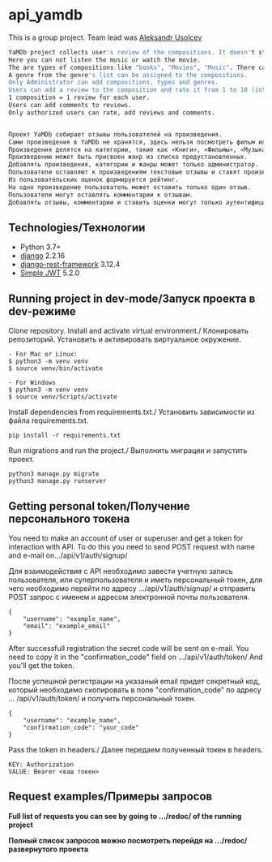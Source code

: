 # api_yamdb

This is a group project. Team lead was [Aleksandr Usolcev](https://github.com/AleksandrUsolcev/api-yamdb) 

```sh
YaMDb project collects user's review of the compositions. It doesn't store the compositions. 
Here you can not listen the music or watch the movie.
The are types of compositions like "books", "Movies", "Music". There can be more types.
A genre from the genre's list can be assigned to the compositions.
Only Administrator can add compositions, types and genres.
Users can add a review to the composition and rate it from 1 to 10 (integer number) which forms composition's rating. 
1 composition = 1 review for each user.
Users can add comments to reviews.
Only authorized users can rate, add reviews and comments.


Проект YaMDb собирает отзывы пользователей на произведения. 
Сами произведения в YaMDb не хранятся, здесь нельзя посмотреть фильм или послушать музыку.
Произведения делятся на категории, такие как «Книги», «Фильмы», «Музыка». Список категорий может быть расширен.
Произведению может быть присвоен жанр из списка предустановленных. 
Добавлять произведения, категории и жанры может только администратор.
Пользователи оставляют к произведениям текстовые отзывы и ставят произведению оценку в диапазоне от одного до десяти.
Из пользовательских оценок формируется рейтинг. 
На одно произведение пользователь может оставить только один отзыв.
Пользователи могут оставлять комментарии к отзывам.
Добавлять отзывы, комментарии и ставить оценки могут только аутентифицированные пользователи.
```
## Technologies/Технологии

- Python 3.7+
- [django](https://github.com/django/django) 2.2.16
- [django-rest-framework](https://github.com/encode/django-rest-framework)
  3.12.4
- [Simple JWT](https://github.com/jazzband/djangorestframework-simplejwt) 5.2.0

## Running project in dev-mode/Запуск проекта в dev-режиме

Clone repository. Install and activate virtual environment./
Клонировать репозиторий. Установить и активировать виртуальное окружение.

```
- For Mac or Linux:
$ python3 -m venv venv
$ source venv/bin/activate

- For Windows
$ python3 -m venv venv
$ source venv/Scripts/activate 
``` 

Install dependencies  from requirements.txt./
Установить зависимости из файла requirements.txt.

```
pip install -r requirements.txt
``` 

Run migrations and run the project./
Выполнить миграции и запустить проект.

```
python3 manage.py migrate
python3 manage.py runserver
``` 

## Getting personal token/Получение персонального токена

You need to make an account of user or superuser and get a token for interaction with API.
To do this you need to send POST request with name and e-mail on.../api/v1/auth/signup/

Для взаимодействия с API необходимо завести учетную запись пользователя,
или суперпользователя и иметь персональный токен, для чего необходимо
перейти по адресу .../api/v1/auth/signup/ и отправить POST запрос с
именем и адресом электронной почты пользователя.

```
{
    "username": "example_name",
    "email": "example_email"
}
``` 
After successfull registration the secret code will be sent on e-mail.
You need to copy it in the "confirmation_code" field on .../api/v1/auth/token/
And you'll get the token.

После успешной регистрации на указаный email придет секретный код, который
необходимо скопировать в поле "confirmation_code" по адресу ...
/api/v1/auth/token/ и получить персональный токен.

```
{
    "username": "example_name",
    "confirmation_code": "your_code"
}
``` 

Pass the token in headers./
Далее передаем полученный токен в headers.

```
KEY: Authorization
VALUE: Bearer <ваш токен>
``` 

## Request examples/Примеры запросов

**Full list of requests you can see by going to .../redoc/ of the running project**

**Полный список запросов можно посмотреть перейдя на .../redoc/
развернутого проекта**
